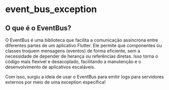 # event_bus_exception

## O que é o EventBus?

O EventBus é uma biblioteca que facilita a comunicação assíncrona entre diferentes partes de um aplicativo Flutter. Ele permite que componentes ou classes troquem mensagens (eventos) de forma eficiente, sem a necessidade de depender de herança ou referências diretas. Isso torna o código mais flexível e desacoplado, facilitando a manutenção e o desenvolvimento de aplicativos escaláveis.

Com isso, surgiu a ideia de usar o EventBus para emitir logs para servidores externos por meio de uma exception específica!

